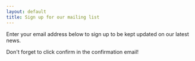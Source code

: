 ```yaml
---
layout: default
title: Sign up for our mailing list
---
```


Enter your email address below to sign up to be kept updated on our latest news.

Don't forget to click confirm in the confirmation email!
